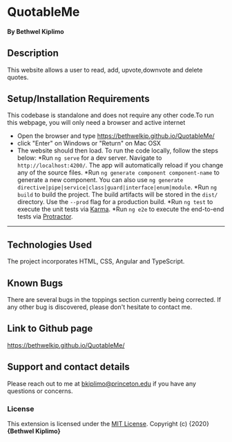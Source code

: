 # QuotableMe

#### By **Bethwel Kiplimo**

## Description
This website allows a user to read, add, upvote,downvote and delete quotes. 
## Setup/Installation Requirements
This codebase is standalone and does not require any other code.To run this webpage, you will only need a browser and active internet
* Open the browser and type https://bethwelkip.github.io/QuotableMe/
* click "Enter" on Windows or "Return" on Mac OSX
* The website should then load.
To run the code locally, follow the steps below:
    *Run `ng serve` for a dev server. Navigate to `http://localhost:4200/`. The app will automatically reload if you change any of the source files.
    *Run `ng generate component component-name` to generate a new component. You can also use `ng generate directive|pipe|service|class|guard|interface|enum|module`.
    *Run `ng build` to build the project. The build artifacts will be stored in the `dist/` directory. Use the `--prod` flag for a production build.
    *Run `ng test` to execute the unit tests via [Karma](https://karma-runner.github.io).
    *Run `ng e2e` to execute the end-to-end tests via [Protractor](http://www.protractortest.org/).
***********
## Technologies Used
The project incorporates HTML, CSS, Angular and TypeScript.
## Known Bugs
There are several bugs in the toppings section currently being corrected. If any other bug is discovered, please don't hesitate to contact me.
## Link to Github page
https://bethwelkip.github.io/QuotableMe/
## Support and contact details
Please reach out to me at bkiplimo@princeton.edu if you have any questions
or concerns.

### License
This extension is licensed under the [MIT License](https://github.com/bethwelkip/QuotableMe/blob/master/LICENSE).
Copyright (c) {2020} **{Bethwel Kiplimo}**

